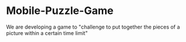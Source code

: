 # Mobile-Puzzle-Game
We are developing a game to "challenge to put together the pieces of a picture within a certain time limit"
